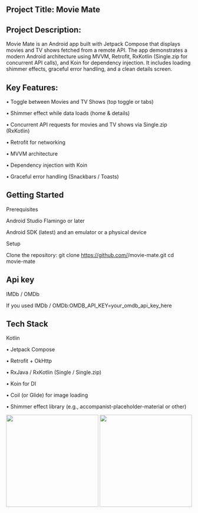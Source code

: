 ## Project Title: Movie Mate


## Project Description:
 Movie Mate is an Android app built with Jetpack Compose that displays movies and TV shows fetched from a remote API. The app demonstrates a modern Android architecture using MVVM, Retrofit, RxKotlin (Single.zip for concurrent API calls), and Koin for dependency injection. It includes loading shimmer effects, graceful error handling, and a clean details screen.
## Key Features:


• Toggle between Movies and TV Shows (top toggle or tabs)

• Shimmer effect while data loads (home &   details)

• Concurrent API requests for movies and TV shows via Single.zip (RxKotlin)

• Retrofit for networking

• MVVM architecture

• Dependency injection with Koin

• Graceful error handling (Snackbars / Toasts)

## Getting Started

Prerequisites

Android Studio Flamingo or later


Android SDK (latest) and an emulator or a physical device

Setup

Clone the repository: git clone https://github.com/<your-username>/movie-mate.git
cd movie-mate

## Api key
IMDb / OMDb

If you used IMDb / OMDb:OMDB_API_KEY=your_omdb_api_key_here

## Tech Stack

Kotlin

• Jetpack Compose

• Retrofit + OkHttp

• RxJava / RxKotlin (Single / Single.zip)

• Koin for DI

• Coil (or Glide) for image loading

• Shimmer effect library (e.g., accompanist-placeholder-material or other)




<p align="center">
  <img src="https://image2url.com/images/1761388213030-79dcac74-e676-4241-b470-bc95baeae142.jpg" width="250">
  <img src="[[https://image2url.com/images/another_image.jpg](https://image2url.com/images/1761388466432-ab2baf7d-b675-442e-b2de-c8d9bf55b09d.jpg](https://image2url.com/images/1761388515729-cb0f64ea-f88a-48ce-8978-05034edb70f6.jpg))" width="250">
</p>

